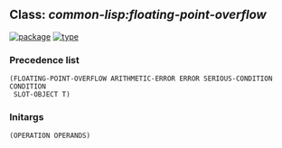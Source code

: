 ## Class: ***common-lisp:floating-point-overflow***
[![package](https://img.shields.io/badge/Package-COMMON--LISP-5f9ea0.svg?style=social&colorA=999999)](../) [![type](https://img.shields.io/badge/Type-Class-5f9ea0.svg?style=social&colorA=999999)](../#class) 
### Precedence list
```
(FLOATING-POINT-OVERFLOW ARITHMETIC-ERROR ERROR SERIOUS-CONDITION CONDITION
 SLOT-OBJECT T)
```
### Initargs
```
(OPERATION OPERANDS)
```
